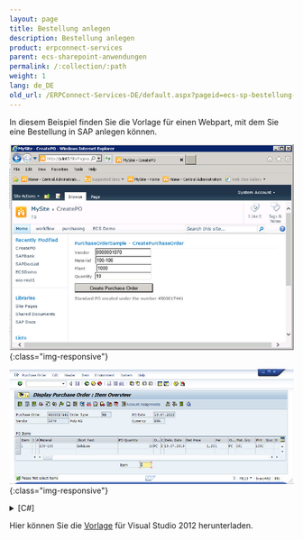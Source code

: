 ```yaml
---
layout: page
title: Bestellung anlegen
description: Bestellung anlegen
product: erpconnect-services
parent: ecs-sharepoint-anwendungen
permalink: /:collection/:path
weight: 1
lang: de_DE
old_url: /ERPConnect-Services-DE/default.aspx?pageid=ecs-sp-bestellung-anlegen
---
```


In diesem Beispiel finden Sie die Vorlage für einen Webpart, mit dem Sie eine Bestellung in SAP anlegen können.

![ECS-Create-PO-Webpart](/img/content/ECS-Create-PO-Webpart.jpg){:class="img-responsive"}

![ECS-SAP-Create-PO](/img/content/ECS-SAP-Create-PO.jpg){:class="img-responsive"}

<details>
<summary>[C#]</summary>
{% highlight csharp %}
using (ERPConnectServiceClient client = new ERPConnectServiceClient())
{
    // Create a RFC-Function object
    ERPFunction func = client.CreateFunction("BAPI_PO_CREATE");

    // Fill header structure
    ERPStructure Header = func.Exports["PO_HEADER"].ToStructure();
    Header["DOC_TYPE"] = "NB";
    Header["PURCH_ORG"] = "1000";
    Header["PUR_GROUP"] = "010";
    // check for date & time format strings  http://msdn.microsoft.com/en-us/library/8kb3ddd4.aspx
    Header["DOC_DATE"] = DateTime.Now.ToString("yyyyMMdd");
    Header["VENDOR"] = tb_Vendor.Text;

    // Create an Item
    ERPTable items = func.Tables["PO_ITEMS"];
    ERPStructure item = items.AddRow();
    item["PO_ITEM"] = "1";
    item["PUR_MAT"] = tb_Material.Text;
    item["PLANT"] = tb_Plant.Text;

    // Create and fill shedules
    ERPTable shedules = func.Tables["PO_ITEM_SCHEDULES"];
    ERPStructure shedule = shedules.AddRow();
    shedule["PO_ITEM"] = "1";
    shedule["DELIV_DATE"] = DateTime.Now.ToString("yyyyMMdd");
    shedule["QUANTITY"] = Convert.ToDecimal(tb_Quantity.Text);

    // Exceute Bapi and process return messages
    func.Execute();
    lbl_Message.Text = "";
    lbl_Message.Text += func.Tables["RETURN"].Rows[0, "MESSAGE"] + "\r\n";
}
{% endhighlight %}
</details>

Hier können Sie die [Vorlage]() für Visual Studio 2012 herunterladen.


